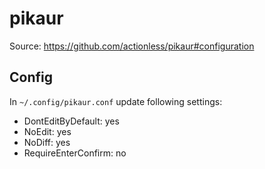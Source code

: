 # pikaur

Source: <https://github.com/actionless/pikaur#configuration>

## Config

In `~/.config/pikaur.conf` update following settings:

- DontEditByDefault: yes
- NoEdit: yes
- NoDiff: yes
- RequireEnterConfirm: no